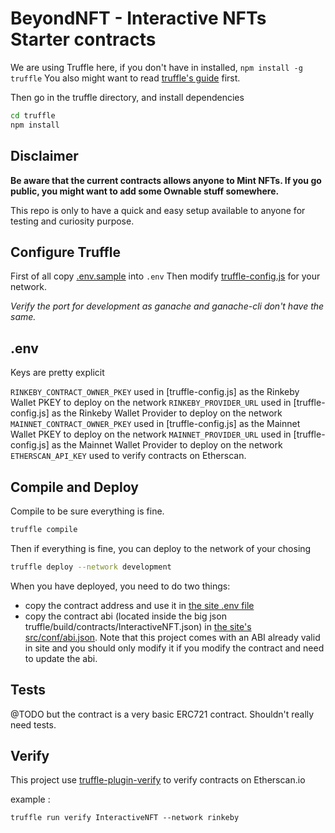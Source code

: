 # BeyondNFT - Interactive NFTs Starter contracts

We are using Truffle here, if you don't have in installed, `npm install -g truffle`
You also might want to read [truffle's guide](https://www.trufflesuite.com/docs/truffle/overview) first.

Then go in the truffle directory, and install dependencies

```bash
cd truffle
npm install
```

## Disclaimer

**Be aware that the current contracts allows anyone to Mint NFTs. If you go public, you might want to add some Ownable stuff somewhere.**

This repo is only to have a quick and easy setup available to anyone for testing and curiosity purpose.

## Configure Truffle

First of all copy [.env.sample](./.env.sample) into `.env`
Then modify [truffle-config.js](truffle-config.js) for your network.

*Verify the port for development as ganache and ganache-cli don't have the same.*

## .env

Keys are pretty explicit

`RINKEBY_CONTRACT_OWNER_PKEY` used in [truffle-config.js] as the Rinkeby Wallet PKEY to deploy on the network
`RINKEBY_PROVIDER_URL` used in [truffle-config.js] as the Rinkeby Wallet Provider to deploy on the network
`MAINNET_CONTRACT_OWNER_PKEY` used in [truffle-config.js] as the Mainnet Wallet PKEY to deploy on the network
`MAINNET_PROVIDER_URL` used in [truffle-config.js] as the Mainnet Wallet Provider to deploy on the network
`ETHERSCAN_API_KEY` used to verify contracts on Etherscan.

## Compile and Deploy

Compile to be sure everything is fine.

```bash
truffle compile
```

Then if everything is fine, you can deploy to the network of your chosing

```bash
truffle deploy --network development
```

When you have deployed, you need to do two things:
- copy the contract address and use it in [the site .env file](../site/.env)
- copy the contract abi (located inside the big json truffle/build/contracts/InteractiveNFT.json) in [the site's src/conf/abi.json](../site/src/conf/abi.json). Note that this project comes with an ABI already valid in site and you should only modify it if you modify the contract and need to update the abi.

## Tests

@TODO but the contract is a very basic ERC721 contract. Shouldn't really need tests.

## Verify

This project use [truffle-plugin-verify](https://github.com/rkalis/truffle-plugin-verify) to verify contracts on Etherscan.io

example :

```
truffle run verify InteractiveNFT --network rinkeby
```